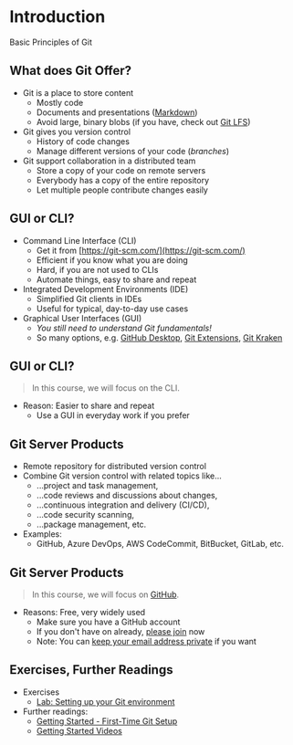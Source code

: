 # Introduction

Basic Principles of Git


## What does Git Offer?

* Git is a place to store content <!-- .element: class="fragment" -->
  * Mostly code
  * Documents and presentations ([Markdown](https://en.wikipedia.org/wiki/Markdown))
  * Avoid large, binary blobs (if you have, check out [Git LFS](https://git-lfs.github.com/))
* Git gives you version control <!-- .element: class="fragment" -->
  * History of code changes
  * Manage different versions of your code (*branches*)
* Git support collaboration in a distributed team <!-- .element: class="fragment" -->
  * Store a copy of your code on remote servers
  * Everybody has a copy of the entire repository
  * Let multiple people contribute changes easily


## GUI or CLI?

* Command Line Interface (CLI) <!-- .element: class="fragment" -->
  * Get it from [https://git-scm.com/](https://git-scm.com/)
  * Efficient if you know what you are doing
  * Hard, if you are not used to CLIs
  * Automate things, easy to share and repeat
* Integrated Development Environments (IDE) <!-- .element: class="fragment" -->
  * Simplified Git clients in IDEs
  * Useful for typical, day-to-day use cases
* Graphical User Interfaces (GUI) <!-- .element: class="fragment" -->
  * *You still need to understand Git fundamentals!*
  * So many options, e.g. [GitHub Desktop](https://desktop.github.com/), [Git Extensions](http://gitextensions.github.io/), [Git Kraken](https://www.gitkraken.com/)


## GUI or CLI?

> In this course, we will focus on the CLI.

* Reason: Easier to share and repeat
  * Use a GUI in everyday work if you prefer


## Git Server Products

* Remote repository for distributed version control <!-- .element: class="fragment" -->
* Combine Git version control with related topics like... <!-- .element: class="fragment" -->
  * ...project and task management,
  * ...code reviews and discussions about changes,
  * ...continuous integration and delivery (CI/CD),
  * ...code security scanning,
  * ...package management, etc.
* Examples: <!-- .element: class="fragment" -->
  * GitHub, Azure DevOps, AWS CodeCommit, BitBucket, GitLab, etc.


## Git Server Products

> In this course, we will focus on [GitHub](https://github.com/).

* Reasons: Free, very widely used
  * Make sure you have a GitHub account
  * If you don't have on already, [please join](https://github.com/join) now
  * Note: You can [keep your email address private](https://help.github.com/en/github/setting-up-and-managing-your-github-user-account/setting-your-commit-email-address) if you want


## Exercises, Further Readings

* Exercises
  * [Lab: Setting up your Git environment](https://github.com/rstropek/git-fundamentals/blob/master/content/labs/0010-setup.md)
* Further readings:
  * [Getting Started - First-Time Git Setup](https://git-scm.com/book/en/v2/Getting-Started-First-Time-Git-Setup)
  * [Getting Started Videos](https://git-scm.com/videos)
